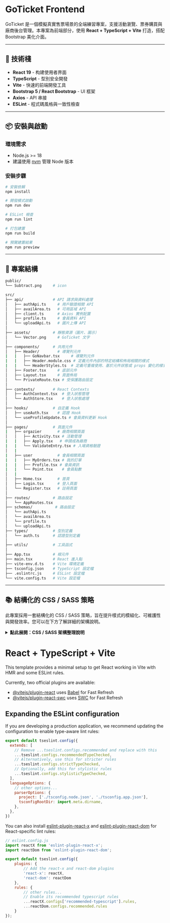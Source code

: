 # GoTicket Frontend

GoTicket 是一個模擬真實售票場景的全端練習專案，支援活動瀏覽、票券購買與廠商後台管理。本專案為前端部分，使用 **React +
TypeScript + Vite** 打造，搭配 Bootstrap 美化介面。

---

## 🚀 技術棧

- **React 19** - 构建使用者界面
- **TypeScript** - 型別安全開發
- **Vite** - 快速的前端開發工具
- **Bootstrap 5 / React Bootstrap** - UI 框架
- **Axios** - API 串接
- **ESLint** - 程式碼風格與一致性檢查

---

## 📦 安裝與啟動

### 環境需求

- Node.js >= 18
- 建議使用 [nvm](https://github.com/coreybutler/nvm-windows) 管理 Node 版本

### 安裝步驟

```bash
# 安裝依賴
npm install

# 開發模式啟動
npm run dev

# ESLint 檢查
npm run lint

# 打包建置
npm run build

# 預覽建置結果
npm run preview
```

---

## 📂 專案結構

```bash
public/
└── Subtract.png     # icon

src/
├── api/             # API 請求與資料處理
│   ├── authApi.ts     # 用戶驗證相關 API
│   ├── availArea.ts   # 可用區域 API
│   ├── client.ts      # Axios 實例配置
│   ├── profile.ts     # 會員資料 API
│   └── uploadApi.ts   # 圖片上傳 API
│
├── assets/          # 靜態資源（圖片、圖示）
│   └── Vector.png     # GoTicket 文字
│
├── components/      # 共用元件
│   ├── Header/        # 導覽列元件
|   |   ├── GoNavbar.tsx     # 導覽列元件
|   |   ├── Header.module.css # 定義元件內部的特定結構和佈局相關的樣式
|   |   └── HeaderStyles.ts  # 定義可重複使用、基於元件狀態或 props 變化的樣式，帶有特定視覺風格的 UI 元件
│   ├── Footer.tsx     # 底部元件
│   ├── Layout.tsx     # 頁面佈局
│   └── PrivateRoute.tsx # 受保護路由設定
│
├── contexts/        # React Contexts
│   ├── AuthContext.tsx  # 登入狀態管理
│   └── AuthStore.tsx    # 登入狀態處理
│
├── hooks/           # 自定義 Hook
│   ├── useAuth.tsx    # 認證 Hook
│   └── useProfileUpdate.ts # 會員資料更新 Hook
│
├── pages/           # 頁面元件
|   ├── orgazier       # 廠商相關頁面
│   │   ├── Activity.tsx # 活動管理
|   |   ├── Apply.tsx   # 申請成為廠商
|   |   └── ValidateEntry.tsx # 入場資格驗證
│   |
|   ├── user           # 會員相關頁面
|   |   ├── MyOrders.tsx # 我的訂單
|   |   ├── Profile.tsx # 會員資訊
|   |   └── Point.tsx    # 會員點數
│   |
│   ├── Home.tsx       # 首頁
│   ├── Login.tsx      # 登入頁面
│   └── Register.tsx   # 註冊頁面
│
├── routes/          # 路由設定
│   └── AppRoutes.tsx
├── schemas/          # 路由設定
│   └── authApi.ts
│   └── availArea.ts
│   └── profile.ts
│   └── uploadApi.ts
├── types/           # 型別定義
│   └── auth.ts      # 認證型別定義
│
├── utils/           # 工具函式
│
├── App.tsx          # 根元件
├── main.tsx         # React 進入點
├── vite-env.d.ts    # Vite 環境定義
├── tsconfig.json    # TypeScript 設定檔
├── .eslintrc.js     # ESLint 設定檔
└── vite.config.ts   # Vite 設定檔
```

---

## 📚 結構化的 CSS / SASS 策略

此專案採用一套結構化的 CSS / SASS 策略，旨在提升樣式的模組化、可維護性與開發效率。您可以在下方了解詳細的架構說明。

<details>
  <summary><b>點此展開：CSS / SASS 架構整理說明</b></summary>

<b>1. 全域樣式 (.scss)</b>

目的：定義應用程式的基礎風格、主題色及其他跨元件的通用樣式。

位置：主要入口點為 src/main.scss。此檔案會負責引入其他全域樣式部分，例如：/src/abstract/\_variables.scss：定義全域 CSS 變數。/src/base/\_base.scss：定義基礎 HTML 元素的樣式。內容：

CSS 變數 (Custom Properties)：這是核心。
我們在 :root 選擇器中定義並覆寫 Bootstrap 的預設主題顏色。

例如，--bs-primary 會被設定為我們品牌的主色，確保所有使用 text-primary、btn-primary 等 Bootstrap 類別的元件都能自動套用自訂顏色。

SCSS 範例: /src/abstract/\_variables.scss

```

:root {
  --bs-primary: #FF5733;
  --bs-primary-rgb: 255, 87, 51;
  --bs-gray-950: #1a1a1a;
  --bs-gray-950-rgb: 26, 26, 26;
}

```

// SCSS 範例: /src/base/\_base.scss

```

body { font-family: 'Noto Sans TC', sans-serif; }

```

載入順序：在應用程式的入口點 (src/main.tsx) 中，全域的 main.scss 必須在 Bootstrap 的原始 CSS 之後引入。這能確保我們自訂的 CSS 變數能成功覆蓋 Bootstrap 的預設值。

src/main.tsx

```
// 1. 先引入 Bootstrap
import 'bootstrap/dist/css/bootstrap.min.css';
// 2. 再引入您的全域 SCSS
import './main.scss';

```

<b>2. CSS Modules (.module.css)</b>

目的：定義特定元件的局部樣式，有效避免樣式衝突。

位置：通常與其所屬的 React 元件放在同一資料夾，例如 Header.module.css。

內容：

定義元件內部的結構、佈局相關樣式，以及需要精確控制的細節 (例如 Header 中 Logo 的大小、間距，或搜尋圖示按鈕的樣式重置)。

局部作用域：所有定義在 .module.css 中的類名都會被獨特化 (例如 styles.brand 可能會編譯成 Header_brand\_\_xyz123)，確保這些樣式僅作用於該元件，不會影響到其他元件。

:global() 偽類：當需要針對 Bootstrap 或其他第三方庫的全域類名 (例如 .navbar-toggler、.btn-link) 應用樣式時，可使用 :global() 偽類來突破 CSS Modules 的局部作用域限制。這對於移除預設外框或調整第三方元件的行為非常有用。

<b>3. Styled Components(.ts 或 .tsx)</b>

目的：以 CSS-in-JS 的方式建立可重複使用的 UI 元件，並處理動態樣式。

位置：通常是 src/components/ComponentName/ComponentNameStyles.ts，例如 HeaderStyles.ts。

內容：定義那些本身就是一個獨立視覺元素的 UI 元件樣式 (例如 StyledAuthButton、StyledNavbar 或 StyledNavDropdown)。

基於 Props 的動態樣式：能夠根據元件的 props 或 state 輕鬆地傳遞變數，實現高度動態的樣式變化。

無類名衝突：Styled Components 會自動生成唯一的類名，因此無需擔心類名衝突問題。

提高可讀性與組織性：將元件的樣式直接與元件的定義放在一起，使程式碼更具可讀性並易於維護。總結

<b>結論</b>

透過同時使用這三種 CSS 策略，我們能夠：

全域控制：透過全域 SCSS 檔案定義主題和基礎樣式。局部隔離：使用 CSS
Modules 確保元件樣式的獨立性，避免衝突。彈性與可重用性：利用 Styled
Components 建立可配置、動態的 UI 元件。這種混合式的方法讓我們在樣式管理上擁有高度的靈活性和精確的控制力，同時保持程式碼的清晰和可維護性。

</details>



# React + TypeScript + Vite

This template provides a minimal setup to get React working in Vite with HMR and some ESLint rules.

Currently, two official plugins are available:

- [@vitejs/plugin-react](https://github.com/vitejs/vite-plugin-react/blob/main/packages/plugin-react) uses [Babel](https://babeljs.io/) for Fast Refresh
- [@vitejs/plugin-react-swc](https://github.com/vitejs/vite-plugin-react/blob/main/packages/plugin-react-swc) uses [SWC](https://swc.rs/) for Fast Refresh

## Expanding the ESLint configuration

If you are developing a production application, we recommend updating the configuration to enable type-aware lint rules:

```js
export default tseslint.config({
  extends: [
    // Remove ...tseslint.configs.recommended and replace with this
    ...tseslint.configs.recommendedTypeChecked,
    // Alternatively, use this for stricter rules
    ...tseslint.configs.strictTypeChecked,
    // Optionally, add this for stylistic rules
    ...tseslint.configs.stylisticTypeChecked,
  ],
  languageOptions: {
    // other options...
    parserOptions: {
      project: ['./tsconfig.node.json', './tsconfig.app.json'],
      tsconfigRootDir: import.meta.dirname,
    },
  },
})
````

You can also install
[eslint-plugin-react-x](https://github.com/Rel1cx/eslint-react/tree/main/packages/plugins/eslint-plugin-react-x) and
[eslint-plugin-react-dom](https://github.com/Rel1cx/eslint-react/tree/main/packages/plugins/eslint-plugin-react-dom) for
React-specific lint rules:

```js
// eslint.config.js
import reactX from 'eslint-plugin-react-x';
import reactDom from 'eslint-plugin-react-dom';

export default tseslint.config({
    plugins: {
        // Add the react-x and react-dom plugins
        'react-x': reactX,
        'react-dom': reactDom
    },
    rules: {
        // other rules...
        // Enable its recommended typescript rules
        ...reactX.configs['recommended-typescript'].rules,
        ...reactDom.configs.recommended.rules
    }
});
```
